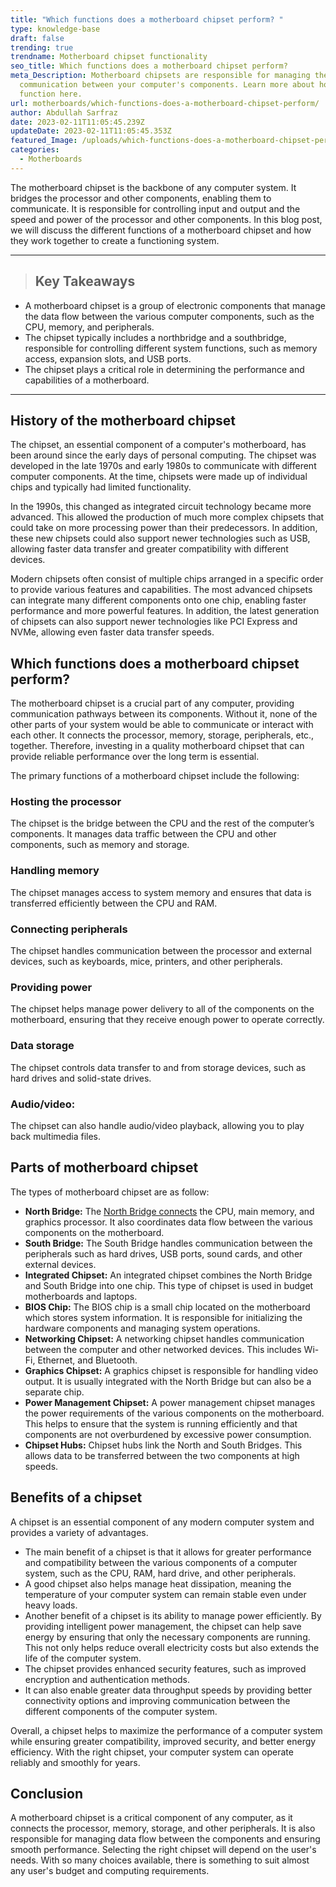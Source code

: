 ```yaml
---
title: "Which functions does a motherboard chipset perform? "
type: knowledge-base
draft: false
trending: true
trendname: Motherboard chipset functionality
seo_title: Which functions does a motherboard chipset perform?
meta_Description: Motherboard chipsets are responsible for managing the
  communication between your computer's components. Learn more about how they
  function here.
url: motherboards/which-functions-does-a-motherboard-chipset-perform/
author: Abdullah Sarfraz
date: 2023-02-11T11:05:45.239Z
updateDate: 2023-02-11T11:05:45.353Z
featured_Image: /uploads/which-functions-does-a-motherboard-chipset-perform.webp
categories:
  - Motherboards
---
```

The motherboard chipset is the backbone of any computer system. It bridges the processor and other components, enabling them to communicate. It is responsible for controlling input and output and the speed and power of the processor and other components. In this blog post, we will discuss the different functions of a motherboard chipset and how they work together to create a functioning system.

- - -

> ## Key Takeaways

* A motherboard chipset is a group of electronic components that manage the data flow between the various computer components, such as the CPU, memory, and peripherals.
* The chipset typically includes a northbridge and a southbridge, responsible for controlling different system functions, such as memory access, expansion slots, and USB ports.
* The chipset plays a critical role in determining the performance and capabilities of a motherboard.

- - -

## History of the motherboard chipset

The chipset, an essential component of a computer's motherboard, has been around since the early days of personal computing. The chipset was developed in the late 1970s and early 1980s to communicate with different computer components. At the time, chipsets were made up of individual chips and typically had limited functionality.

In the 1990s, this changed as integrated circuit technology became more advanced. This allowed the production of much more complex chipsets that could take on more processing power than their predecessors. In addition, these new chipsets could also support newer technologies such as USB, allowing faster data transfer and greater compatibility with different devices.

Modern chipsets often consist of multiple chips arranged in a specific order to provide various features and capabilities. The most advanced chipsets can integrate many different components onto one chip, enabling faster performance and more powerful features. In addition, the latest generation of chipsets can also support newer technologies like PCI Express and NVMe, allowing even faster data transfer speeds.

## Which functions does a motherboard chipset perform?

The motherboard chipset is a crucial part of any computer, providing communication pathways between its components. Without it, none of the other parts of your system would be able to communicate or interact with each other. It connects the processor, memory, storage, peripherals, etc., together. Therefore, investing in a quality motherboard chipset that can provide reliable performance over the long term is essential.

The primary functions of a motherboard chipset include the following:

### Hosting the processor

The chipset is the bridge between the CPU and the rest of the computer’s components. It manages data traffic between the CPU and other components, such as memory and storage.

### Handling memory

The chipset manages access to system memory and ensures that data is transferred efficiently between the CPU and RAM.

### Connecting peripherals

The chipset handles communication between the processor and external devices, such as keyboards, mice, printers, and other peripherals.

### Providing power

The chipset helps manage power delivery to all of the components on the motherboard, ensuring that they receive enough power to operate correctly.

### Data storage

The chipset controls data transfer to and from storage devices, such as hard drives and solid-state drives.

### Audio/video: 

The chipset can also handle audio/video playback, allowing you to play back multimedia files.

## Parts of motherboard chipset

The types of motherboard chipset are as follow:

* **North Bridge:** The [North Bridge connects](https://pcideaz.com/motherboards/what-motherboard-slot-has-direct-access-to-the-north-bridge/) the CPU, main memory, and graphics processor. It also coordinates data flow between the various components on the motherboard.
* **South Bridge:** The South Bridge handles communication between the peripherals such as hard drives, USB ports, sound cards, and other external devices.
* **Integrated Chipset:** An integrated chipset combines the North Bridge and South Bridge into one chip. This type of chipset is used in budget motherboards and laptops.
* **BIOS Chip:** The BIOS chip is a small chip located on the motherboard which stores system information. It is responsible for initializing the hardware components and managing system operations.
* **Networking Chipset:** A networking chipset handles communication between the computer and other networked devices. This includes Wi-Fi, Ethernet, and Bluetooth.
* **Graphics Chipset:** A graphics chipset is responsible for handling video output. It is usually integrated with the North Bridge but can also be a separate chip.
* **Power Management Chipset:** A power management chipset manages the power requirements of the various components on the motherboard. This helps to ensure that the system is running efficiently and that components are not overburdened by excessive power consumption.
* **Chipset Hubs:** Chipset hubs link the North and South Bridges. This allows data to be transferred between the two components at high speeds.

## Benefits of a chipset

A chipset is an essential component of any modern computer system and provides a variety of advantages.

* The main benefit of a chipset is that it allows for greater performance and compatibility between the various components of a computer system, such as the CPU, RAM, hard drive, and other peripherals.
* A good chipset also helps manage heat dissipation, meaning the temperature of your computer system can remain stable even under heavy loads.
* Another benefit of a chipset is its ability to manage power efficiently. By providing intelligent power management, the chipset can help save energy by ensuring that only the necessary components are running. This not only helps reduce overall electricity costs but also extends the life of the computer system.
* The chipset provides enhanced security features, such as improved encryption and authentication methods.
* It can also enable greater data throughput speeds by providing better connectivity options and improving communication between the different components of the computer system.

Overall, a chipset helps to maximize the performance of a computer system while ensuring greater compatibility, improved security, and better energy efficiency. With the right chipset, your computer system can operate reliably and smoothly for years.

## Conclusion

A motherboard chipset is a critical component of any computer, as it connects the processor, memory, storage, and other peripherals. It is also responsible for managing data flow between the components and ensuring smooth performance. Selecting the right chipset will depend on the user's needs. With so many choices available, there is something to suit almost any user's budget and computing requirements.